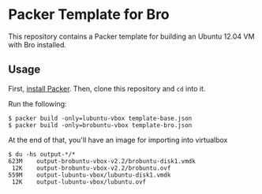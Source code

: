 # Packer Template for Bro

This repository contains a Packer template for building an Ubuntu 12.04 VM
with Bro installed.

## Usage

First, [install Packer](http://www.packer.io/intro/getting-started/setup.html).
Then, clone this repository and `cd` into it.

Run the following:

    $ packer build -only=lubuntu-vbox template-base.json
    $ packer build -only=brobuntu-vbox template-bro.json

At the end of that, you'll have an image for importing into virtualbox

    $ du -hs output-*/*
    623M    output-brobuntu-vbox-v2.2/brobuntu-disk1.vmdk
     12K    output-brobuntu-vbox-v2.2/brobuntu.ovf
    559M    output-lubuntu-vbox/lubuntu-disk1.vmdk
     12K    output-lubuntu-vbox/lubuntu.ovf
